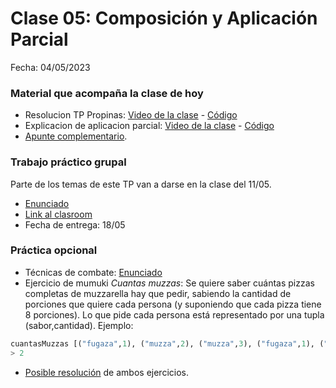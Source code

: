 # Clase 05: Composición y Aplicación Parcial

Fecha: 04/05/2023

### Material que acompaña la clase de hoy
* Resolucion TP Propinas: [Video de la clase](https://youtu.be/wDpxi31b3CI) - [Código](https://github.com/pdepjm/2023-f-clase05)
* Explicacion de aplicacion parcial: [Video de la clase](https://youtu.be/ktYkj7gQhjM) - [Código](https://github.com/pdepjm/2023-aplicacionParcial)   
* [Apunte complementario](https://docs.google.com/document/d/1n7TPE2qRpFSnj95lIZFD-q7Ko_DT9XZLH9_kEkNClrU/edit).


### Trabajo práctico grupal

Parte de los temas de este TP van a darse en la clase del 11/05.

* [Enunciado](https://docs.google.com/document/u/1/d/e/2PACX-1vTdhbF62uhKVbSWqKy0l7mx5wLWGgqtdrefisEK5bS5Wwk72Pd1VQKVSLhEa5E0qjXhm4hivGCwC_KP/pub)
* [Link al clasroom](https://classroom.github.com/a/Hiw4lEGH)
* Fecha de entrega: 18/05

### Práctica opcional

* Técnicas de combate: [Enunciado](https://docs.google.com/document/d/e/2PACX-1vR-HMsdM5BW8HOKNNL-GOvWvnP4SoxsZRyrZpcqLv8vHcVugxlUPN4L-vxntC6UAJ1IQ6B92HFeQp90/pub)
* Ejercicio de mumuki _Cuantas muzzas_: Se quiere saber cuántas pizzas completas de muzzarella hay que pedir, sabiendo la cantidad de porciones que quiere cada persona (y suponiendo que cada pizza tiene 8 porciones). Lo que pide cada persona está representado por una tupla (sabor,cantidad). Ejemplo:

```haskell
cuantasMuzzas [("fugaza",1), ("muzza",2), ("muzza",3), ("fugaza",1), ("morrone",1), ("muzza",4)]
> 2
```

* [Posible resolución](https://github.com/pdepjm/2023-f-practica-clase05/blob/master/src/Library.hs) de ambos ejercicios.
  
